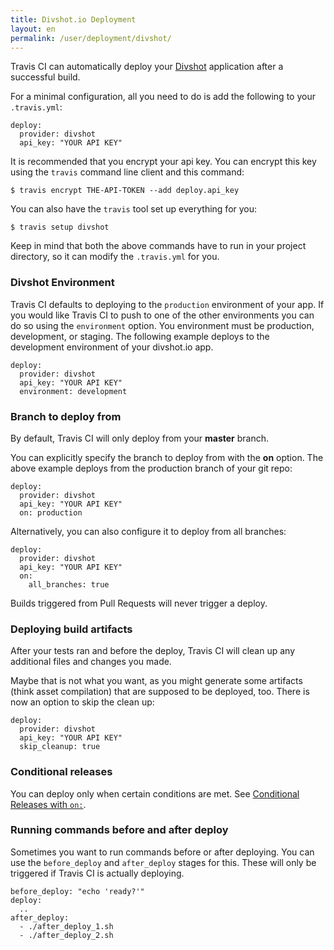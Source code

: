 ```yaml
---
title: Divshot.io Deployment
layout: en
permalink: /user/deployment/divshot/
---
```


Travis CI can automatically deploy your [Divshot](http://www.divshot.com) application after a successful build.

For a minimal configuration, all you need to do is add the following to your `.travis.yml`:

    deploy:
      provider: divshot
      api_key: "YOUR API KEY"

It is recommended that you encrypt your api key. You can encrypt this key using the `travis` command line client and this command:

    $ travis encrypt THE-API-TOKEN --add deploy.api_key

You can also have the `travis` tool set up everything for you:

    $ travis setup divshot

Keep in mind that both the above commands have to run in your project directory, so it can modify the `.travis.yml` for you.

### Divshot Environment

Travis CI defaults to deploying to the `production` environment of your app. If you would like Travis CI to push to one of the other environments you can do so using the `environment` option. You environment must be production, development, or staging. The following example deploys to the development environment of your divshot.io app.

    deploy:
      provider: divshot
      api_key: "YOUR API KEY"
      environment: development

### Branch to deploy from

By default, Travis CI will only deploy from your **master** branch.

You can explicitly specify the branch to deploy from with the **on** option. The above example deploys from the production branch of your git repo:

    deploy:
      provider: divshot
      api_key: "YOUR API KEY"
      on: production

Alternatively, you can also configure it to deploy from all branches:

    deploy:
      provider: divshot
      api_key: "YOUR API KEY"
      on:
        all_branches: true

Builds triggered from Pull Requests will never trigger a deploy.

### Deploying build artifacts

After your tests ran and before the deploy, Travis CI will clean up any additional files and changes you made.

Maybe that is not what you want, as you might generate some artifacts (think asset compilation) that are supposed to be deployed, too. There is now an option to skip the clean up:

    deploy:
      provider: divshot
      api_key: "YOUR API KEY"
      skip_cleanup: true

### Conditional releases

You can deploy only when certain conditions are met.
See [Conditional Releases with `on:`](/user/deployment#conditional-releases-with-on).

### Running commands before and after deploy

Sometimes you want to run commands before or after deploying. You can use the `before_deploy` and `after_deploy` stages for this. These will only be triggered if Travis CI is actually deploying.

    before_deploy: "echo 'ready?'"
    deploy:
      ..
    after_deploy:
      - ./after_deploy_1.sh
      - ./after_deploy_2.sh
